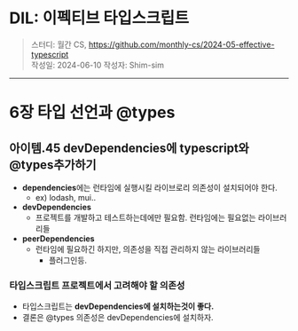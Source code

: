 # DIL: 이펙티브 타입스크립트

> 스터디: 월간 CS, https://github.com/monthly-cs/2024-05-effective-typescript  
> 작성일: 2024-06-10
> 작성자: Shim-sim

---

# 6장 타입 선언과 @types

## 아이템.45 devDependencies에 typescript와 @types추가하기

- **dependencies**에는 런타임에 실행시킬 라이브로리 의존성이 설치되어야 한다.
  - ex) lodash, mui..
- **devDependencies**
  - 프로젝트를 개발하고 테스트하는데에만 필요함. 런타임에는 필요없는 라이브러리들
- **peerDependencies**
  - 런타임에 필요하긴 하지만, 의존성을 직접 관리하지 않는 라이브러리들
    - 플러그인등.

### 타입스크립트 프로젝트에서 고려해야 할 의존성

- 타입스크립트는 **devDependencies에 설치하는것이 좋다.**
- 결론은 @types 의존성은 devDependencies에 설치하자.
